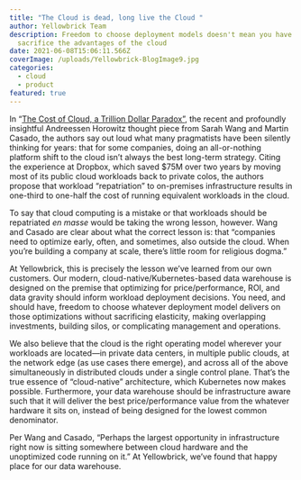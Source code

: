 ```yaml
---
title: "The Cloud is dead, long live the Cloud "
author: Yellowbrick Team
description: Freedom to choose deployment models doesn't mean you have to
  sacrifice the advantages of the cloud
date: 2021-06-08T15:06:11.566Z
coverImage: /uploads/Yellowbrick-BlogImage9.jpg
categories:
  - cloud
  - product
featured: true
---
```

In “[The Cost of Cloud, a Trillion Dollar Paradox”](https://a16z.com/2021/05/27/cost-of-cloud-paradox-market-cap-cloud-lifecycle-scale-growth-repatriation-optimization/), the recent and profoundly insightful Andreessen Horowitz thought piece from Sarah Wang and Martin Casado, the authors say out loud what many pragmatists have been silently thinking for years: that for some companies, doing an all-or-nothing platform shift to the cloud isn’t always the best long-term strategy. Citing the experience at Dropbox, which saved $75M over two years by moving most of its public cloud workloads back to private colos, the authors propose that workload “repatriation” to on-premises infrastructure results in one-third to one-half the cost of running equivalent workloads in the cloud. 

To say that cloud computing is a mistake or that workloads should be repatriated *en masse* would be taking the wrong lesson, however. Wang and Casado are clear about what the correct lesson is: that “companies need to optimize early, often, and sometimes, also outside the cloud. When you’re building a company at scale, there’s little room for religious dogma.”

At Yellowbrick, this is precisely the lesson we’ve learned from our own customers. Our modern, cloud-native/Kubernetes-based data warehouse is designed on the premise that optimizing for price/performance, ROI, and data gravity should inform workload deployment decisions. You need, and should have, freedom to choose whatever deployment model delivers on those optimizations without sacrificing elasticity, making overlapping investments, building silos, or complicating management and operations. 

We also believe that the cloud is the right operating model wherever your workloads are located—in private data centers, in multiple public clouds, at the network edge (as use cases there emerge), and across all of the above simultaneously in distributed clouds under a single control plane. That’s the true essence of “cloud-native” architecture, which Kubernetes now makes possible. Furthermore, your data warehouse should be infrastructure aware such that it will deliver the best price/performance value from the whatever hardware it sits on, instead of being designed for the lowest common denominator.

Per Wang and Casado, “Perhaps the largest opportunity in infrastructure right now is sitting somewhere between cloud hardware and the unoptimized code running on it.” At Yellowbrick, we’ve found that happy place for our data warehouse.